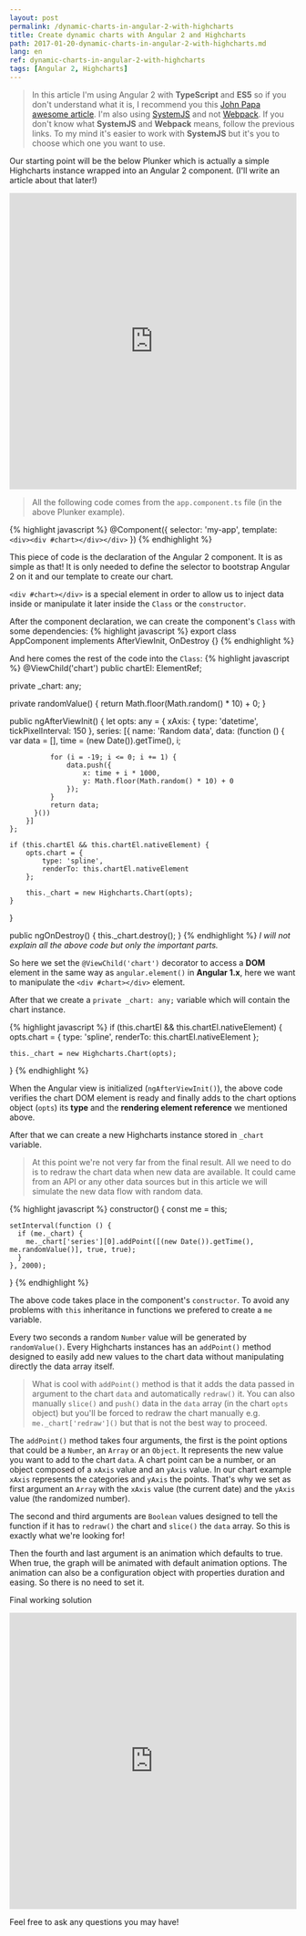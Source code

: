 ```yaml
---
layout: post
permalink: /dynamic-charts-in-angular-2-with-highcharts
title: Create dynamic charts with Angular 2 and Highcharts
path: 2017-01-20-dynamic-charts-in-angular-2-with-highcharts.md
lang: en
ref: dynamic-charts-in-angular-2-with-highcharts
tags: [Angular 2, Highcharts]
---
```


> In this article I'm using Angular 2 with **TypeScript** and **ES5** so if you don't understand what it is, I recommend you this [John Papa awesome article](//johnpapa.net/es5-es2015-typescript/). I'm also using [SystemJS](//github.com/systemjs/systemjs#readme) and not [Webpack](//webpack.github.io/docs/). If you don't know what **SystemJS** and **Webpack** means, follow the previous links. To my mind it's easier to work with **SystemJS** but it's you to choose which one you want to use.

Our starting point will be the below Plunker which is actually a simple Highcharts instance wrapped into an Angular 2 component. (I'll write an article about that later!)
<iframe style="width: 100%; height: 520px" src="https://embed.plnkr.co/0qicjW?show=preview" frameborder="0" allowfullscren="allowfullscren"></iframe>

> All the following code comes from the `app.component.ts` file (in the above Plunker example).

{% highlight javascript %}
@Component({
  selector: 'my-app',
  template: `<div><div #chart></div></div>`
})
{% endhighlight %}

This piece of code is the declaration of the Angular 2 component. It is as simple as that! It is only needed to define the selector to bootstrap Angular 2 on it and our template to create our chart.

`<div #chart></div>` is a special element in order to allow us to inject data inside or manipulate it later inside the `Class` or the `constructor`.

After the component declaration, we can create the component's `Class` with some dependencies:
{% highlight javascript %}
export class AppComponent implements AfterViewInit, OnDestroy {}
{% endhighlight %}

And here comes the rest of the code into the `Class`:
{% highlight javascript %}
@ViewChild('chart') public chartEl: ElementRef;
  
  private _chart: any;
  
  private randomValue() {
    return Math.floor(Math.random() * 10) + 0;
  }
  
  public ngAfterViewInit() {
    let opts: any = {
        xAxis: {
          type: 'datetime',
          tickPixelInterval: 150
        },
        series: [{
          name: 'Random data',
          data: (function () {
              var data = [],
                  time = (new Date()).getTime(),
                  i;

              for (i = -19; i <= 0; i += 1) {
                  data.push({
                      x: time + i * 1000,
                      y: Math.floor(Math.random() * 10) + 0
                  });
              }
              return data;
          }())
        }]
    };
    
    if (this.chartEl && this.chartEl.nativeElement) {
        opts.chart = {
            type: 'spline',
            renderTo: this.chartEl.nativeElement
        };

        this._chart = new Highcharts.Chart(opts);
    }
  }
  
  public ngOnDestroy() {
    this._chart.destroy();
  }
{% endhighlight %}
_I will not explain all the above code but only the important parts._

So here we set the `@ViewChild('chart')` decorator to access a **DOM** element in the same way as `angular.element()` in **Angular 1.x**, here we want to manipulate the `<div #chart></div>` element.

After that we create a `private _chart: any;` variable which will contain the chart instance.

{% highlight javascript %}
if (this.chartEl && this.chartEl.nativeElement) {
    opts.chart = {
        type: 'spline',
        renderTo: this.chartEl.nativeElement
    };
    
    this._chart = new Highcharts.Chart(opts);
}
{% endhighlight %}

When the Angular view is initialized (`ngAfterViewInit()`), the above code verifies the chart DOM element is ready and finally adds to the chart options object (`opts`) its **type** and the **rendering element reference** we mentioned above.

After that we can create a new Highcharts instance stored in `_chart` variable.

> At this point we're not very far from the final result. All we need to do is to redraw the chart data when new data are available. It could came from an API or any other data sources but in this article we will simulate the new data flow with random data.

{% highlight javascript %}
constructor() {
    const me = this;
    
    setInterval(function () {
      if (me._chart) {
        me._chart['series'][0].addPoint([(new Date()).getTime(), me.randomValue()], true, true);
      }
    }, 2000);
  }
{% endhighlight %}

The above code takes place in the component's `constructor`. To avoid any problems with `this` inheritance in functions we prefered to create a `me` variable. 

Every two seconds a random `Number` value will be generated by `randomValue()`. Every Highcharts instances has an `addPoint()` method designed to easily add new values to the chart data without manipulating directly the data array itself.

> What is cool with `addPoint()` method is that it adds the data passed in argument to the chart `data` and automatically `redraw()` it. You can also manually `slice()` and `push()` data in the `data` array (in the chart `opts` object) but you'll be forced to redraw the chart manually e.g. `me._chart['redraw']()` but that is not the best way to proceed.

The `addPoint()` method takes four arguments, the first is the point options that could be a `Number`, an `Array` or an `Object`. It represents the new value you want to add to the chart `data`. A chart point can be a number, or an object composed of a `xAxis` value and an `yAxis` value. In our chart example `xAxis` represents the categories and `yAxis` the points. That's why we set as first argument an `Array` with the `xAxis` value (the current date) and the `yAxis` value (the randomized number).

The second and third arguments are `Boolean` values designed to tell the function if it has to `redraw()` the chart and `slice()` the `data` array. So this is exactly what we're looking for!

Then the fourth and last argument is an animation which defaults to true. When true, the graph will be animated with default animation options. The animation can also be a configuration object with properties duration and easing. So there is no need to set it.

Final working solution
<iframe style="width: 100%; height: 520px" src="https://embed.plnkr.co/lGzThF?show=preview" frameborder="0" allowfullscren="allowfullscren"></iframe>

Feel free to ask any questions you may have!